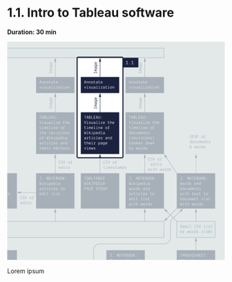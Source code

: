 # 1.1. Intro to Tableau software

**Duration: 30 min**

![Overview tuto 1.1](/../images/1-1.jpg)

Lorem ipsum
